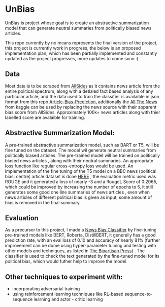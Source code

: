 # UnBias
UnBias is project whose goal is to create an abstractive summarization model that can generate neutral summaries from politically biased news articles. 

This repo currently by no means represents the final version of the project, this project is currently work in progress, the below is an proposed implementation plan, which has been partially implemented and constantly updated as the project progresses, more updates to come soon :) 

## Data

Most data is to be scraped from [AllSides](https://www.allsides.com/unbiased-balanced-news) as it contains news article from the entire political spectrum, along with a detialed fact based analysis of any particular article, and the data used to train the classifier is availaible in json format from this repo [Article-Bias-Prediction](https://github.com/ramybaly/Article-Bias-Prediction), additionally the [All The News](https://www.kaggle.com/datasets/snapcrack/all-the-news) from kaggle can be used by replacing the news source with their apparent bias score from AllSides. Approximately 100k+ news articles along with thier labelled score are avalaible for training.

## Abstractive Summarization Model:

A pre-trained abstractive summarization model, such as BART or T5, will be fine tuned on the dataset. The model wil generate neutral summaries from politically biased articles. The pre-trained model will be trained on politically biased news articles , along with their neutral summaries. An appropriate loss function like regular cross-entropy loss would be used. An implementation of the fine tuning of the T5 model on a BBC news (political bias: centre) article dataset is done [HERE](https://github.com/Wanderer-of-the-abyss/UnBias/tree/main/test) , the evaluation metric used was ROUGE and it generated a loss of nearly -3 and a RougeL Score of 0.2065, which could be improved by increasing the number of epochs to 5, it still generates some good one line summaries of news articles , even when news articles of different political bias is given as input, some amount of bias is removed in the final summary.


## Evaluation 
As a precursor to this project, I made a [News Bias Classifier](https://github.com/Wanderer-of-the-abyss/News-Bias-Discriminator) by fine-tuning pre-trained models like BERT, Roberta, DistillBERT, it generally has a good prediction rate, with an eval loss of 0.10 and accuracy of nearly 81% (further improvement can be dome using hyper-parameter tuining and testing with other models and techniques, as listed in [The Bipartisan Press](https://www.thebipartisanpress.com/politics/calculating-political-bias-and-fighting-partisanship-with-ai/)) . The classifier is used to check the text generated by the fine-tuned model for its political bias, which would futher help to improve the model.

## Other techniques to experiment with:

- incorporating adversarial training
- using reinforcement learning techniques like  RL-based sequence-to-sequence learning and actor - critic learning


